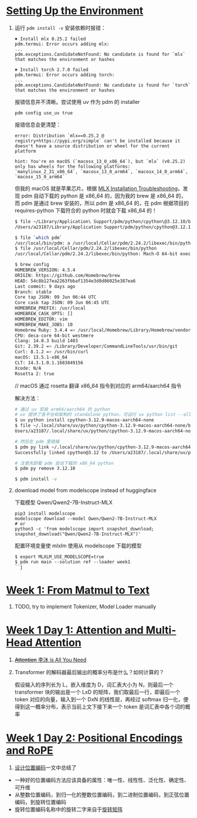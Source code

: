 # [Setting Up the Environment](https://skyzh.github.io/tiny-llm/setup.html)

1. 运行 `pdm install -v` 安装依赖时报错：

    ```
    ✖ Install mlx 0.25.2 failed
    pdm.termui: Error occurs adding mlx:
    ...
    pdm.exceptions.CandidateNotFound: No candidate is found for `mlx` that matches the environment or hashes

    ✖ Install torch 2.7.0 failed
    pdm.termui: Error occurs adding torch:
    ...
    pdm.exceptions.CandidateNotFound: No candidate is found for `torch` that matches the environment or hashes
    ```

    报错信息并不清晰。尝试使用 uv 作为 pdm 的 installer

    ```shell
    pdm config use_uv true
    ```

    报错信息会更清楚：

    ```
    error: Distribution `mlx==0.25.2 @ registry+https://pypi.org/simple` can't be installed because it doesn't have a source distribution or wheel for the current platform

    hint: You're on macOS (`macosx_13_0_x86_64`), but `mlx` (v0.25.2) only has wheels for the following platforms: `manylinux_2_31_x86_64`, `macosx_13_0_arm64`, `macosx_14_0_arm64`, `macosx_15_0_arm64`
    ```

    但我的 macOS 就是苹果芯片。根据 [MLX Installation Troubleshooting](https://ml-explore.github.io/mlx/build/html/install.html#troubleshooting)，发现 pdm 自动下载的 python 是 x86_64 的，因为我的 brew 是 x86_64 的，而 pdm 是通过 brew 安装的，所以 pdm 是 x86_64 的，在 pdm 根据项目的 requires-python 下载符合的 python 时就会下载 x86_64 的！

    ```bash
    $ file ~/Library/Application\ Support/pdm/python/cpython\@3.12.10/bin/python
    /Users/a23187/Library/Application Support/pdm/python/cpython@3.12.10/bin/python: Mach-O 64-bit executable x86_64

    $ file `which pdm`
    /usr/local/bin/pdm: a /usr/local/Cellar/pdm/2.24.2/libexec/bin/python script text executable, ASCII text
    $ file /usr/local/Cellar/pdm/2.24.2/libexec/bin/python
    /usr/local/Cellar/pdm/2.24.2/libexec/bin/python: Mach-O 64-bit executable x86_64

    $ brew config
    HOMEBREW_VERSION: 4.5.4
    ORIGIN: https://github.com/Homebrew/brew
    HEAD: 54c8b127ea2263fbbaf1354e3d8d86025e387ea6
    Last commit: 9 days ago
    Branch: stable
    Core tap JSON: 09 Jun 06:44 UTC
    Core cask tap JSON: 09 Jun 06:45 UTC
    HOMEBREW_PREFIX: /usr/local
    HOMEBREW_CASK_OPTS: []
    HOMEBREW_EDITOR: vim
    HOMEBREW_MAKE_JOBS: 10
    Homebrew Ruby: 3.4.4 => /usr/local/Homebrew/Library/Homebrew/vendor/portable-ruby/3.4.4/bin/ruby
    CPU: deca-core 64-bit westmere
    Clang: 14.0.3 build 1403
    Git: 2.39.2 => /Library/Developer/CommandLineTools/usr/bin/git
    Curl: 8.1.2 => /usr/bin/curl
    macOS: 13.5.1-x86_64
    CLT: 14.3.1.0.1.1683849156
    Xcode: N/A
    Rosetta 2: true
    ```

    // macOS 通过 rosetta 翻译 x86_64 指令到对应的 arm64/aarch64 指令

    解决方法：

    ```bash
    # 通过 uv 安装 arm64/aarch64 的 python
    # uv 提供了各平台和架构的 standalone python，可运行 uv python list --all-platforms --all-arches --all-versions 查看
    $ uv python install cpython-3.12.9-macos-aarch64-none
    $ file ~/.local/share/uv/python/cpython-3.12.9-macos-aarch64-none/bin/python
    Users/a23187/.local/share/uv/python/cpython-3.12.9-macos-aarch64-none/bin/python: Mach-O 64-bit executable arm64

    # 然后在 pdm 里链接
    $ pdm py link ~/.local/share/uv/python/cpython-3.12.9-macos-aarch64-none/bin/python
    Successfully linked cpython@3.12 to /Users/a23187/.local/share/uv/python/cpython-3.12.9-macos-aarch64-none

    # 注意先卸载 pdm 自动下载的 x86_64 python
    $ pdm py remove 3.12.10

    $ pdm install -v
    ```

2. download model from modelscope instead of huggingface

    下载模型 Qwen/Qwen2-7B-Instruct-MLX

    ```shell
    pip3 install modelscope
    modelscope download --model Qwen/Qwen2-7B-Instruct-MLX
    # or
    python3 -c 'from modelscope import snapshot_download; snapshot_download("Qwen/Qwen2-7B-Instruct-MLX")'
    ```

    配置环境变量使 mlxlm 使用从 modelscope 下载的模型

    ```shell
    $ export MLXLM_USE_MODELSCOPE=true
    $ pdm run main --solution ref --loader week1
    ``j

# [Week 1: From Matmul to Text](https://skyzh.github.io/tiny-llm/week1-overview.html)

1. TODO, try to implement Tokenizer, Model Loader manually

# [Week 1 Day 1: Attention and Multi-Head Attention](https://skyzh.github.io/tiny-llm/week1-01-attention.html)

1. [~~Attention~~ 李沐 is All You Need](https://www.bilibili.com/video/BV1pu411o7BE)

2. Transformer 的解码器最后输出的概率分布是什么？如何计算的？

    假设输入的序列长为 L，嵌入维度为 D，词汇表大小为 N，则最后一个 transformer 块的输出是一个 LxD 的矩阵，我们取最后一行，即最后一个 token 对应的向量，输入到一个 DxN 的线性层，再经过 softmax 归一化，便得到这一概率分布，表示当前上文下接下来一个 token 是词汇表中各个词的概率

# [Week 1 Day 2: Positional Encodings and RoPE](https://skyzh.github.io/tiny-llm/week1-02-positional-encodings.html)

1. [设计位置编码](https://huggingface.co/blog/zh/designing-positional-encoding)一文中总结了
- 一种好的位置编码方法应该具备的属性：唯一性、线性性、泛化性、确定性、可升维
- 从整数位置编码，到归一化的整数位置编码，到二进制位置编码，到正弦位置编码，到旋转位置编码
- 旋转位置编码名称中的旋转二字来自于[旋转矩阵](https://en.wikipedia.org/wiki/Rotation_matrix)
